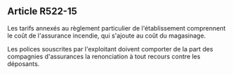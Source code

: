 Article R522-15
----
Les tarifs annexés au règlement particulier de l'établissement comprennent le
coût de l'assurance incendie, qui s'ajoute au coût du magasinage.

Les polices souscrites par l'exploitant doivent comporter de la part des
compagnies d'assurances la renonciation à tout recours contre les déposants.
